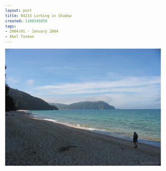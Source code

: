 ```yaml
---
layout: post
title: 04233 Lurking in Shadow
created: 1100345059
tags:
- 2004/01 - January 2004
- Abel Tasman
---
```


<img src="/image/images/04233_lurking_in_shadow-1480.jpg"/>

